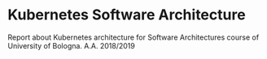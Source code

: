 # Kubernetes Software Architecture
Report about Kubernetes architecture for Software Architectures course of University of Bologna.
A.A. 2018/2019
